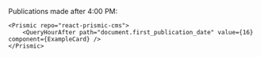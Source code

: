 Publications made after 4:00 PM:

    <Prismic repo="react-prismic-cms">
        <QueryHourAfter path="document.first_publication_date" value={16} component={ExampleCard} />
    </Prismic>
